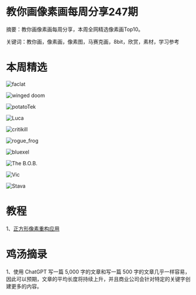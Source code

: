 # 教你画像素画每周分享247期


  摘要：教你画像素画每周分享，本周全网精选像素画Top10。

  关键词：教你画，像素画，像素图，马赛克画，8bit，欣赏，素材，学习参考

# 本周精选

![faclat](https://pixeljoint.com/files/icons/full/linkrpg.gif)

![winged doom](https://pixeljoint.com/files/icons/full/still_life_original.png)

![potatoTek](https://pixeljoint.com/files/icons/full/kettlestudy1x.png)

![Luca](https://pixeljoint.com/files/icons/full/vamp__r185140121.png)

![critikill](https://pixeljoint.com/files/icons/full/ck_the_funk_phenomenonoriginal.png)

![rogue_frog](https://pixeljoint.com/files/icons/full/spookyfrog1.gif)

![bluexel](https://pixeljoint.com/files/icons/full/moviestudy1.png)

![The B.O.B.](https://pixeljoint.com/files/icons/full/megapop2.gif)

![Vic](https://pixeljoint.com/files/icons/image1__r1726103271.png)

![Stava](https://pixeljoint.com/files/icons/full/fearlessinnocence.png)

# 教程

1、[正方形像素重构应用](https://mp.weixin.qq.com/s/rg8P9T0PeJAKhSG2ZThq-g)


# 鸡汤摘录

1、使用 ChatGPT 写一篇 5,000 字的文章和写一篇 500 字的文章几乎一样容易，因此可以预期，文章的平均长度将持续上升，并且商业公司会针对特定的关键字创建更多的内容。